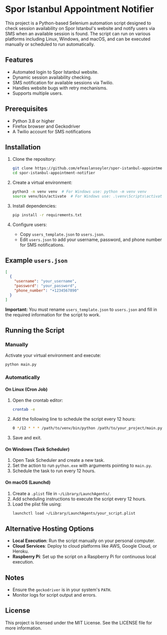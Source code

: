 # Spor Istanbul Appointment Notifier

This project is a Python-based Selenium automation script designed to check session availability on Spor Istanbul's website and notify users via SMS when an available session is found. The script can run on various platforms including Linux, Windows, and macOS, and can be executed manually or scheduled to run automatically.

## Features

- Automated login to Spor Istanbul website.
- Dynamic session availability checking.
- SMS notification for available sessions via Twilio.
- Handles website bugs with retry mechanisms.
- Supports multiple users.

## Prerequisites

- Python 3.8 or higher
- Firefox browser and Geckodriver
- A Twilio account for SMS notifications

## Installation

1. Clone the repository:
   ```bash
   git clone https://github.com/efeaslansoyler/spor-istanbul-appointment-notifier.git
   cd spor-istanbul-appointment-notifier
   ```

2. Create a virtual environment:
   ```bash
   python3 -m venv venv  # For Windows use: python -m venv venv
   source venv/bin/activate  # For Windows use: .\venv\Scripts\activate
   ```

3. Install dependencies:
   ```bash
   pip install -r requirements.txt
   ```

4. Configure users:

   - Copy `users_template.json` to `users.json`.
   - Edit `users.json` to add your username, password, and phone number for SMS notifications.

## Example `users.json`

```json
[
  {
    "username": "your_username",
    "password": "your_password",
    "phone_number": "+1234567890"
  }
]
```

**Important:** You must rename `users_template.json` to `users.json` and fill in the required information for the script to work.

## Running the Script

### Manually

Activate your virtual environment and execute:

```bash
python main.py
```

### Automatically

#### On Linux (Cron Job)

1. Open the crontab editor:
   ```bash
   crontab -e
   ```

2. Add the following line to schedule the script every 12 hours:
   ```bash
   0 */12 * * * /path/to/venv/bin/python /path/to/your_project/main.py >> /path/to/your_project/logs/cron.log 2>&1
   ```

3. Save and exit.

#### On Windows (Task Scheduler)

1. Open Task Scheduler and create a new task.
2. Set the action to run `python.exe` with arguments pointing to `main.py`.
3. Schedule the task to run every 12 hours.

#### On macOS (Launchd)

1. Create a `.plist` file in `~/Library/LaunchAgents/`.
2. Add scheduling instructions to execute the script every 12 hours.
3. Load the plist file using:
   ```bash
   launchctl load ~/Library/LaunchAgents/your_script.plist
   ```

## Alternative Hosting Options

- **Local Execution**: Run the script manually on your personal computer.
- **Cloud Services**: Deploy to cloud platforms like AWS, Google Cloud, or Heroku.
- **Raspberry Pi**: Set up the script on a Raspberry Pi for continuous local execution.

## Notes

- Ensure the `geckodriver` is in your system's `PATH`.
- Monitor logs for script output and errors.

## License

This project is licensed under the MIT License. See the LICENSE file for more information.

